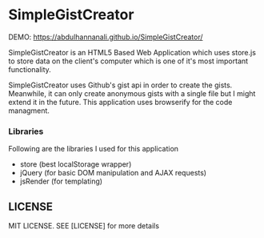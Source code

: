 # SimpleGistCreator

DEMO: https://abdulhannanali.github.io/SimpleGistCreator/

SimpleGistCreator is an HTML5 Based Web Application which uses store.js to store data on the client's computer which is one of it's most important functionality. 

SimpleGistCreator uses Github's gist api in order to create the gists. Meanwhile, it can only create anonymous gists with a single file but I might extend it in the future. This application uses browserify for the code managment.

### Libraries
Following are the libraries I used for this application

- store (best localStorage wrapper)
- jQuery (for basic DOM manipulation and AJAX requests)
- jsRender (for templating)

## LICENSE
MIT LICENSE. SEE [LICENSE] for more details